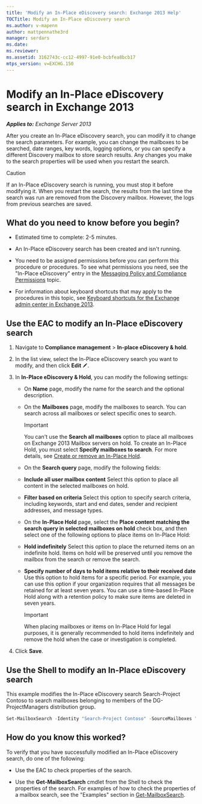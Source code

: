 ```yaml
---
title: 'Modify an In-Place eDiscovery search: Exchange 2013 Help'
TOCTitle: Modify an In-Place eDiscovery search
ms.author: v-mapenn
author: mattpennathe3rd
manager: serdars
ms.date:
ms.reviewer:
ms.assetid: 3162743c-cc12-4997-91e0-bcbfea8bcb17
mtps_version: v=EXCHG.150
---
```


# Modify an In-Place eDiscovery search in Exchange 2013

_**Applies to:** Exchange Server 2013_

After you create an In-Place eDiscovery search, you can modify it to change the search parameters. For example, you can change the mailboxes to be searched, date ranges, key words, logging options, or you can specify a different Discovery mailbox to store search results. Any changes you make to the search properties will be used when you restart the search.

> [!CAUTION]
> If an In-Place eDiscovery search is running, you must stop it before modifying it. When you restart the search, the results from the last time the search was run are removed from the Discovery mailbox. However, the logs from previous searches are saved.

## What do you need to know before you begin?

- Estimated time to complete: 2-5 minutes.

- An In-Place eDiscovery search has been created and isn't running.

- You need to be assigned permissions before you can perform this procedure or procedures. To see what permissions you need, see the "In-Place eDiscovery" entry in the [Messaging Policy and Compliance Permissions](https://technet.microsoft.com/library/ec4d3b9f-b85a-4cb9-95f5-6fc149c3899b.aspx) topic.

- For information about keyboard shortcuts that may apply to the procedures in this topic, see [Keyboard shortcuts for the Exchange admin center in Exchange 2013](keyboard-shortcuts-in-the-exchange-admin-center-2013-help.md).

## Use the EAC to modify an In-Place eDiscovery search

1. Navigate to **Compliance management** \> **In-place eDiscovery & hold**.

2. In the list view, select the In-Place eDiscovery search you want to modify, and then click **Edit** ![Edit icon](images/ITPro_EAC_EditIcon.gif).

3. In **In-Place eDiscovery & Hold**, you can modify the following settings:

   - On **Name** page, modify the name for the search and the optional description.

   - On the **Mailboxes** page, modify the mailboxes to search. You can search across all mailboxes or select specific ones to search.

     > [!IMPORTANT]
     > You can't use the **Search all mailboxes** option to place all mailboxes on Exchange 2013 Mailbox servers on hold. To create an In-Place Hold, you must select **Specify mailboxes to search**. For more details, see [Create or remove an In-Place Hold](create-or-remove-in-place-holds-exchange-2013-help.md).

   - On the **Search query** page, modify the following fields:

   - **Include all user mailbox content** Select this option to place all content in the selected mailboxes on hold.

   - **Filter based on criteria** Select this option to specify search criteria, including keywords, start and end dates, sender and recipient addresses, and message types.

   - On the **In-Place Hold** page, select the **Place content matching the search query in selected mailboxes on hold** check box, and then select one of the following options to place items on In-Place Hold:

   - **Hold indefinitely** Select this option to place the returned items on an indefinite hold. Items on hold will be preserved until you remove the mailbox from the search or remove the search.

   - **Specify number of days to hold items relative to their received date** Use this option to hold items for a specific period. For example, you can use this option if your organization requires that all messages be retained for at least seven years. You can use a time-based In-Place Hold along with a retention policy to make sure items are deleted in seven years.

     > [!IMPORTANT]
     > When placing mailboxes or items on In-Place Hold for legal purposes, it is generally recommended to hold items indefinitely and remove the hold when the case or investigation is completed.

4. Click **Save**.

## Use the Shell to modify an In-Place eDiscovery search

This example modifies the In-Place eDiscovery search Search-Project Contoso to search mailboxes belonging to members of the DG-ProjectManagers distribution group.

```powershell
Set-MailboxSearch -Identity "Search-Project Contoso" -SourceMailboxes "DG-ProjectManagers"
```

## How do you know this worked?

To verify that you have successfully modified an In-Place eDiscovery search, do one of the following:

- Use the EAC to check properties of the search.

- Use the **Get-MailboxSearch** cmdlet from the Shell to check the properties of the search. For examples of how to check the properties of a mailbox search, see the "Examples" section in [Get-MailboxSearch](https://technet.microsoft.com/library/a2f3ab70-6ec6-4c06-b862-f32d498c3ef8.aspx).
